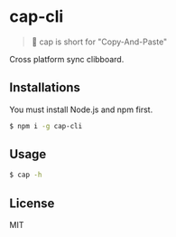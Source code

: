 # cap-cli

> 🎩 cap is short for "Copy-And-Paste"

Cross platform sync clibboard.

## Installations

You must install Node.js and npm first.

```bash
$ npm i -g cap-cli
```

## Usage

```bash
$ cap -h
```


## License

MIT
